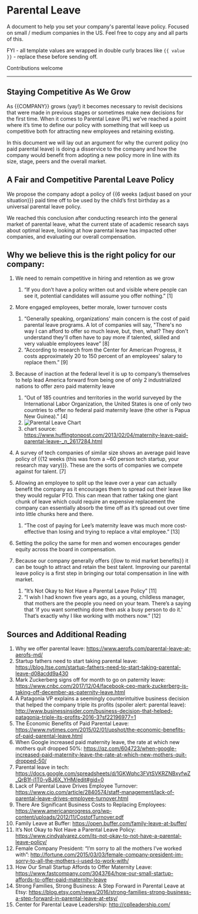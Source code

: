 # Parental Leave
A document to help you set your company's parental leave policy. Focused on small / medium companies in the US. Feel free to copy any and all parts of this.

FYI - all template values are wrapped in double curly braces like `{{ value }}` - replace these before sending off.

Contributions welcome

--------------------------------------------------------

## Staying Competitive As We Grow
As {{COMPANY}} grows (yay!) it becomes necessary to revisit decisions that were made in previous stages or sometimes make new decisions for the first time. When it comes to Parental Leave (PL) we’ve reached a point where it’s time to define our policy with something that will keep us competitive both for attracting new employees and retaining existing.

In this document we will lay out an argument for why the current policy (no paid parental leave) is doing a disservice to the company and how the company would benefit from adopting a new policy more in line with its size, stage, peers and the overall market.

## A Fair and Competitive Parental Leave Policy
We propose the company adopt a policy of {{6 weeks (adjust based on your situation)}} paid time off to be used by the child’s first birthday as a universal parental leave policy.

We reached this conclusion after conducting research into the general market of parental leave, what the current state of academic research says about optimal leave, looking at how parental leave has impacted other companies, and evaluating our overall compensation.

## Why we believe this is the right policy for our company:
1. We need to remain competitive in hiring and retention as we grow
    1. “If you don’t have a policy written out and visible where people can see it, potential candidates will assume you offer nothing.” [1]

1. More engaged employees, better morale, lower turnover costs
    1. “Generally speaking, organizations' main concern is the cost of paid parental leave programs. A lot of companies will say, "There's no way I can afford to offer so much leave, but, then, what? They don't understand they'll often have to pay more if talented, skilled and very valuable employees leave” [8]
    1. “According to research from the Center for American Progress, it costs approximately 20 to 150 percent of an employees' salary to replace them.” [9]
    
1. Because of inaction at the federal level it is up to company’s themselves to help lead America forward from being one of only 2 industrialized nations to offer zero paid maternity leave
    1. “Out of 185 countries and territories in the world surveyed by the International Labor Organization, the United States is one of only two countries to offer no federal paid maternity leave (the other is Papua New Guinea).” [4]
    1. ![Parental Leave Chart](https://big.assets.huffingtonpost.com/0204pregnancyleave_final.png "Parental Leave Around the World")
    1. chart source: https://www.huffingtonpost.com/2013/02/04/maternity-leave-paid-parental-leave-_n_2617284.html

1. A survey of tech companies of similar size shows an average paid leave policy of {{12 weeks (this was from a ~60 person tech startup, your research may vary)}}. These are the sorts of companies we compete against for talent. [7]

1. Allowing an employee to split up the leave over a year can actually benefit the company as it encourages them to spread out their leave like they would regular PTO. This can mean that rather taking one giant chunk of leave which could require an expensive replacement the company can essentially absorb the time off as it’s spread out over time into little chunks here and there.
    1. “The cost of paying for Lee’s maternity leave was much more cost-effective than losing and trying to replace a vital employee.” [13]

1. Setting the policy the same for men and women encourages gender equity across the board in compensation.

1. Because our company generally offers {{low to mid market benefits}} it can be tough to attract and retain the best talent. Improving our parental leave policy is a first step in bringing our total compensation in line with market.
    1. “It’s Not Okay to Not Have a Parental Leave Policy” [11]
    1. “I wish I had known five years ago, as a young, childless manager, that mothers are the people you need on your team. There’s a saying that ‘if you want something done then ask a busy person to do it.’ That’s exactly why I like working with mothers now.” [12]

## Sources and Additional Reading
1. Why we offer parental leave: https://www.aerofs.com/parental-leave-at-aerofs-md/
1. Startup fathers need to start taking parental leave: https://blog.ltse.com/startup-fathers-need-to-start-taking-parental-leave-d08acdd9a430
1. Mark Zuckerberg signs off for month to go on paternity leave: https://www.cnbc.com/2017/12/04/facebook-ceo-mark-zuckerberg-is-taking-off-december-as-paternity-leave.html
1. A Patagonia VP explains a seemingly counterintuitive business decision that helped the company triple its profits (spoiler alert: parental leave): http://www.businessinsider.com/business-decision-that-helped-patagonia-triple-its-profits-2016-3?sf22196977=1
1. The Economic Benefits of Paid Parental Leave: https://www.nytimes.com/2015/02/01/upshot/the-economic-benefits-of-paid-parental-leave.html
1. When Google increased paid maternity leave, the rate at which new mothers quit dropped 50%: https://qz.com/604723/when-google-increased-paid-maternity-leave-the-rate-at-which-new-mothers-quit-dropped-50/
1. Parental leave in tech: https://docs.google.com/spreadsheets/d/1GKWqhc3FVtSVKRZNBxyfwZ_QrB1f-i1T0-yBJ6X_YHM/edit#gid=0
1. Lack of Parental Leave Drives Employee Turnover: https://www.cio.com/article/2840574/staff-management/lack-of-parental-leave-drives-employee-turnover.html
1. There Are Significant Business Costs to Replacing Employees: https://www.americanprogress.org/wp-content/uploads/2012/11/CostofTurnover.pdf
1. Family Leave at Buffer: https://open.buffer.com/family-leave-at-buffer/
1. It’s Not Okay to Not Have a Parental Leave Policy: https://www.cindyalvarez.com/its-not-okay-to-not-have-a-parental-leave-policy/
1. Female Company President: “I’m sorry to all the mothers I’ve worked with”: http://fortune.com/2015/03/03/female-company-president-im-sorry-to-all-the-mothers-i-used-to-work-with/
1. How Our Small Startup Affords to Offer Maternity Leave: https://www.fastcompany.com/3043764/how-our-small-startup-affords-to-offer-paid-maternity-leave
1. Strong Families, Strong Business: A Step Forward in Parental Leave at Etsy: https://blog.etsy.com/news/2016/strong-families-strong-business-a-step-forward-in-parental-leave-at-etsy/
1. Center for Parental Leave Leadership: http://cplleadership.com/


